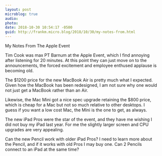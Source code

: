 ```yaml
---
layout: post
microblog: true
audio: 
photo: 
date: 2018-10-30 10:54:17 -0500
guid: http://frankm.micro.blog/2018/10/30/my-notes-from.html
---
```

My Notes From The Apple Event

Tim Cook was max PT Barnum at the Apple Event, which I find annoying after listening for 20 minutes. At this point they can just move on to the announcements, the forced excitement and employee enthused applause is becoming old. 

The $1200 price for the new MacBook Air is pretty much what I expected. Given how the MacBook has been redesigned, I am not sure why one would not just get a MacBook rather than an Air. 

Likewise, the Mac Mini got a nice spec upgrade retaining the $800 price, which is cheap for a Mac but not so much relative to other desktops. I guess if you want a low cost Mac, the Mini is the one to get, as always. 

The new iPad Pros were the star of the event, and they have me wishing I did not buy my iPad last year. For me the slightly larger screen and CPU upgrades are very appealing. 

Can the new Pencil work with older iPad Pros? I need to learn more about the Pencil, and if it works with old Pros I may buy one. Can 2 Pencils connect to an iPad at the same time?
